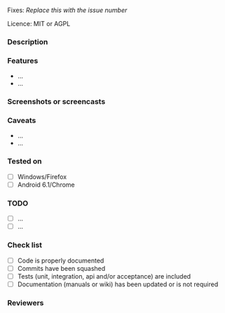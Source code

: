 Fixes: *Replace this with the issue number*

Licence: MIT or AGPL

### Description



### Features

* ...
* ...

### Screenshots or screencasts

### Caveats

* ...
* ...

### Tested on

- [ ] Windows/Firefox
- [ ] Android 6.1/Chrome

### TODO

- [ ] ...
- [ ] ...

### Check list

- [ ] Code is properly documented
- [ ] Commits have been squashed
- [ ] Tests (unit, integration, api and/or acceptance) are included
- [ ] Documentation (manuals or wiki) has been updated or is not required

### Reviewers
<!--
Please list below the Github handles of people suceptible to review this PR
-->
